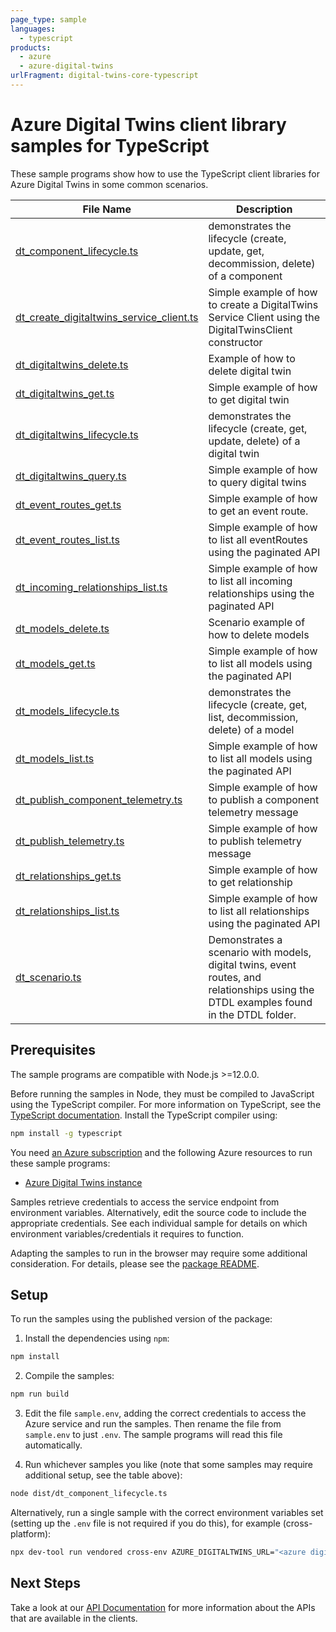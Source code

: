 ```yaml
---
page_type: sample
languages:
  - typescript
products:
  - azure
  - azure-digital-twins
urlFragment: digital-twins-core-typescript
---
```


# Azure Digital Twins client library samples for TypeScript

These sample programs show how to use the TypeScript client libraries for Azure Digital Twins in some common scenarios.

| **File Name**                                                                     | **Description**                                                                                                                       |
| --------------------------------------------------------------------------------- | ------------------------------------------------------------------------------------------------------------------------------------- |
| [dt_component_lifecycle.ts][dt_component_lifecycle]                               | demonstrates the lifecycle (create, update, get, decommission, delete) of a component                                                 |
| [dt_create_digitaltwins_service_client.ts][dt_create_digitaltwins_service_client] | Simple example of how to create a DigitalTwins Service Client using the DigitalTwinsClient constructor                                |
| [dt_digitaltwins_delete.ts][dt_digitaltwins_delete]                               | Example of how to delete digital twin                                                                                                 |
| [dt_digitaltwins_get.ts][dt_digitaltwins_get]                                     | Simple example of how to get digital twin                                                                                             |
| [dt_digitaltwins_lifecycle.ts][dt_digitaltwins_lifecycle]                         | demonstrates the lifecycle (create, get, update, delete) of a digital twin                                                            |
| [dt_digitaltwins_query.ts][dt_digitaltwins_query]                                 | Simple example of how to query digital twins                                                                                          |
| [dt_event_routes_get.ts][dt_event_routes_get]                                     | Simple example of how to get an event route.                                                                                          |
| [dt_event_routes_list.ts][dt_event_routes_list]                                   | Simple example of how to list all eventRoutes using the paginated API                                                                 |
| [dt_incoming_relationships_list.ts][dt_incoming_relationships_list]               | Simple example of how to list all incoming relationships using the paginated API                                                      |
| [dt_models_delete.ts][dt_models_delete]                                           | Scenario example of how to delete models                                                                                              |
| [dt_models_get.ts][dt_models_get]                                                 | Simple example of how to list all models using the paginated API                                                                      |
| [dt_models_lifecycle.ts][dt_models_lifecycle]                                     | demonstrates the lifecycle (create, get, list, decommission, delete) of a model                                                       |
| [dt_models_list.ts][dt_models_list]                                               | Simple example of how to list all models using the paginated API                                                                      |
| [dt_publish_component_telemetry.ts][dt_publish_component_telemetry]               | Simple example of how to publish a component telemetry message                                                                        |
| [dt_publish_telemetry.ts][dt_publish_telemetry]                                   | Simple example of how to publish telemetry message                                                                                    |
| [dt_relationships_get.ts][dt_relationships_get]                                   | Simple example of how to get relationship                                                                                             |
| [dt_relationships_list.ts][dt_relationships_list]                                 | Simple example of how to list all relationships using the paginated API                                                               |
| [dt_scenario.ts][dt_scenario]                                                     | Demonstrates a scenario with models, digital twins, event routes, and relationships using the DTDL examples found in the DTDL folder. |

## Prerequisites

The sample programs are compatible with Node.js >=12.0.0.

Before running the samples in Node, they must be compiled to JavaScript using the TypeScript compiler. For more information on TypeScript, see the [TypeScript documentation][typescript]. Install the TypeScript compiler using:

```bash
npm install -g typescript
```

You need [an Azure subscription][freesub] and the following Azure resources to run these sample programs:

- [Azure Digital Twins instance][createinstance_azuredigitaltwinsinstance]

Samples retrieve credentials to access the service endpoint from environment variables. Alternatively, edit the source code to include the appropriate credentials. See each individual sample for details on which environment variables/credentials it requires to function.

Adapting the samples to run in the browser may require some additional consideration. For details, please see the [package README][package].

## Setup

To run the samples using the published version of the package:

1. Install the dependencies using `npm`:

```bash
npm install
```

2. Compile the samples:

```bash
npm run build
```

3. Edit the file `sample.env`, adding the correct credentials to access the Azure service and run the samples. Then rename the file from `sample.env` to just `.env`. The sample programs will read this file automatically.

4. Run whichever samples you like (note that some samples may require additional setup, see the table above):

```bash
node dist/dt_component_lifecycle.ts
```

Alternatively, run a single sample with the correct environment variables set (setting up the `.env` file is not required if you do this), for example (cross-platform):

```bash
npx dev-tool run vendored cross-env AZURE_DIGITALTWINS_URL="<azure digitaltwins url>" node dist/dt_component_lifecycle.js
```

## Next Steps

Take a look at our [API Documentation][apiref] for more information about the APIs that are available in the clients.

[dt_component_lifecycle]: https://github.com/Azure/azure-sdk-for-js/blob/main/sdk/digitaltwins/digital-twins-core/samples/v1/typescript/src/dt_component_lifecycle.ts
[dt_create_digitaltwins_service_client]: https://github.com/Azure/azure-sdk-for-js/blob/main/sdk/digitaltwins/digital-twins-core/samples/v1/typescript/src/dt_create_digitaltwins_service_client.ts
[dt_digitaltwins_delete]: https://github.com/Azure/azure-sdk-for-js/blob/main/sdk/digitaltwins/digital-twins-core/samples/v1/typescript/src/dt_digitaltwins_delete.ts
[dt_digitaltwins_get]: https://github.com/Azure/azure-sdk-for-js/blob/main/sdk/digitaltwins/digital-twins-core/samples/v1/typescript/src/dt_digitaltwins_get.ts
[dt_digitaltwins_lifecycle]: https://github.com/Azure/azure-sdk-for-js/blob/main/sdk/digitaltwins/digital-twins-core/samples/v1/typescript/src/dt_digitaltwins_lifecycle.ts
[dt_digitaltwins_query]: https://github.com/Azure/azure-sdk-for-js/blob/main/sdk/digitaltwins/digital-twins-core/samples/v1/typescript/src/dt_digitaltwins_query.ts
[dt_event_routes_get]: https://github.com/Azure/azure-sdk-for-js/blob/main/sdk/digitaltwins/digital-twins-core/samples/v1/typescript/src/dt_event_routes_get.ts
[dt_event_routes_list]: https://github.com/Azure/azure-sdk-for-js/blob/main/sdk/digitaltwins/digital-twins-core/samples/v1/typescript/src/dt_event_routes_list.ts
[dt_incoming_relationships_list]: https://github.com/Azure/azure-sdk-for-js/blob/main/sdk/digitaltwins/digital-twins-core/samples/v1/typescript/src/dt_incoming_relationships_list.ts
[dt_models_delete]: https://github.com/Azure/azure-sdk-for-js/blob/main/sdk/digitaltwins/digital-twins-core/samples/v1/typescript/src/dt_models_delete.ts
[dt_models_get]: https://github.com/Azure/azure-sdk-for-js/blob/main/sdk/digitaltwins/digital-twins-core/samples/v1/typescript/src/dt_models_get.ts
[dt_models_lifecycle]: https://github.com/Azure/azure-sdk-for-js/blob/main/sdk/digitaltwins/digital-twins-core/samples/v1/typescript/src/dt_models_lifecycle.ts
[dt_models_list]: https://github.com/Azure/azure-sdk-for-js/blob/main/sdk/digitaltwins/digital-twins-core/samples/v1/typescript/src/dt_models_list.ts
[dt_publish_component_telemetry]: https://github.com/Azure/azure-sdk-for-js/blob/main/sdk/digitaltwins/digital-twins-core/samples/v1/typescript/src/dt_publish_component_telemetry.ts
[dt_publish_telemetry]: https://github.com/Azure/azure-sdk-for-js/blob/main/sdk/digitaltwins/digital-twins-core/samples/v1/typescript/src/dt_publish_telemetry.ts
[dt_relationships_get]: https://github.com/Azure/azure-sdk-for-js/blob/main/sdk/digitaltwins/digital-twins-core/samples/v1/typescript/src/dt_relationships_get.ts
[dt_relationships_list]: https://github.com/Azure/azure-sdk-for-js/blob/main/sdk/digitaltwins/digital-twins-core/samples/v1/typescript/src/dt_relationships_list.ts
[dt_scenario]: https://github.com/Azure/azure-sdk-for-js/blob/main/sdk/digitaltwins/digital-twins-core/samples/v1/typescript/src/dt_scenario.ts
[apiref]: https://learn.microsoft.com/javascript/api/@azure/digital-twins-core
[freesub]: https://azure.microsoft.com/free/
[createinstance_azuredigitaltwinsinstance]: https://learn.microsoft.com/azure/digital-twins/how-to-set-up-instance-portal
[package]: https://github.com/Azure/azure-sdk-for-js/tree/main/sdk/digitaltwins/digital-twins-core/README.md
[typescript]: https://www.typescriptlang.org/docs/home.html
